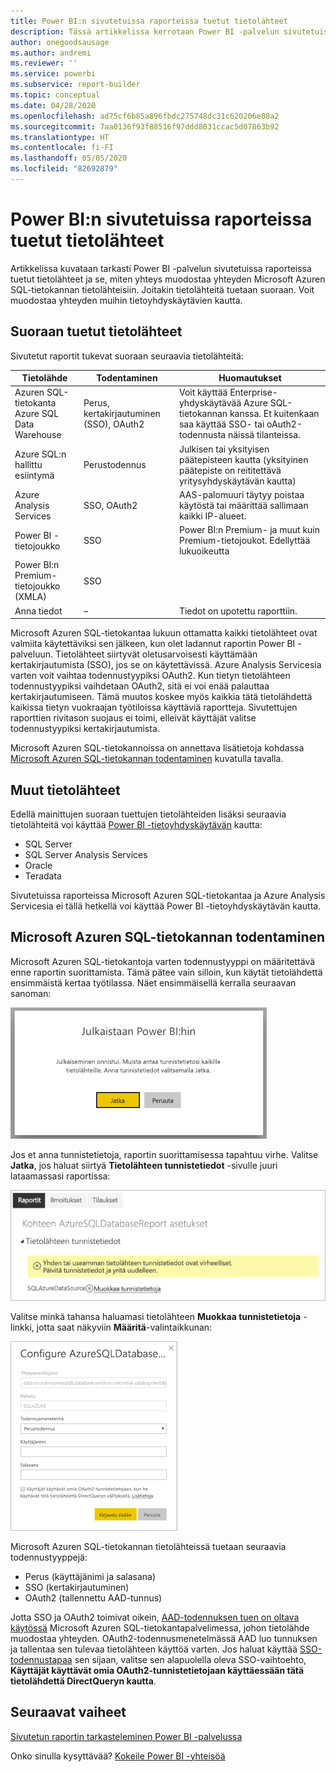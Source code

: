 ```yaml
---
title: Power BI:n sivutetuissa raporteissa tuetut tietolähteet
description: Tässä artikkelissa kerrotaan Power BI -palvelun sivutetuissa raporteissa tuetuista tietolähteistä ja siitä, miten yhteys muodostaa yhteyden Microsoft Azuren SQL-tietokannan tietolähteisiin.
author: onegoodsausage
ms.author: andremi
ms.reviewer: ''
ms.service: powerbi
ms.subservice: report-builder
ms.topic: conceptual
ms.date: 04/28/2020
ms.openlocfilehash: ad75cf6b85a896fbdc275748dc31c620206e08a2
ms.sourcegitcommit: 7aa0136f93f88516f97ddd8031ccac5d07863b92
ms.translationtype: HT
ms.contentlocale: fi-FI
ms.lasthandoff: 05/05/2020
ms.locfileid: "82692879"
---
```

# <a name="supported-data-sources-for-power-bi-paginated-reports"></a>Power BI:n sivutetuissa raporteissa tuetut tietolähteet

Artikkelissa kuvataan tarkasti Power BI -palvelun sivutetuissa raporteissa tuetut tietolähteet ja se, miten yhteys muodostaa yhteyden Microsoft Azuren SQL-tietokannan tietolähteisiin. Joitakin tietolähteitä tuetaan suoraan. Voit muodostaa yhteyden muihin tietoyhdyskäytävien kautta.

## <a name="natively-supported-data-sources"></a>Suoraan tuetut tietolähteet

Sivutetut raportit tukevat suoraan seuraavia tietolähteitä:

| Tietolähde | Todentaminen | Huomautukset |
| --- | --- | --- |
| Azuren SQL-tietokanta <br>Azure SQL Data Warehouse | Perus, kertakirjautuminen (SSO), OAuth2 | Voit käyttää Enterprise-yhdyskäytävää Azure SQL-tietokannan kanssa. Et kuitenkaan saa käyttää SSO- tai oAuth2-todennusta näissä tilanteissa.   |
| Azure SQL:n hallittu esiintymä | Perustodennus | Julkisen tai yksityisen päätepisteen kautta (yksityinen päätepiste on reititettävä yritysyhdyskäytävän kautta)  |
| Azure Analysis Services | SSO, OAuth2 | AAS-palomuuri täytyy poistaa käytöstä tai määrittää sallimaan kaikki IP-alueet.|
| Power BI -tietojoukko | SSO | Power BI:n Premium- ja muut kuin Premium-tietojoukot. Edellyttää lukuoikeutta |
| Power BI:n Premium-tietojoukko (XMLA) | SSO |   |
| Anna tiedot | – | Tiedot on upotettu raporttiin. |

Microsoft Azuren SQL-tietokantaa lukuun ottamatta kaikki tietolähteet ovat valmiita käytettäviksi sen jälkeen, kun olet ladannut raportin Power BI -palveluun. Tietolähteet siirtyvät oletusarvoisesti käyttämään kertakirjautumista (SSO), jos se on käytettävissä. Azure Analysis Servicesia varten voit vaihtaa todennustyypiksi OAuth2. Kun tietyn tietolähteen todennustyypiksi vaihdetaan OAuth2, sitä ei voi enää palauttaa kertakirjautumiseen.  Tämä muutos koskee myös kaikkia tätä tietolähdettä kaikissa tietyn vuokraajan työtiloissa käyttäviä raportteja.  Sivutettujen raporttien rivitason suojaus ei toimi, elleivät käyttäjät valitse todennustyypiksi kertakirjautumista.

Microsoft Azuren SQL-tietokannoissa on annettava lisätietoja kohdassa [Microsoft Azuren SQL-tietokannan todentaminen](#azure-sql-database-authentication) kuvatulla tavalla.

## <a name="other-data-sources"></a>Muut tietolähteet

Edellä mainittujen suoraan tuettujen tietolähteiden lisäksi seuraavia tietolähteitä voi käyttää [Power BI -tietoyhdyskäytävän](../service-gateway-onprem.md) kautta:

- SQL Server
- SQL Server Analysis Services
- Oracle
- Teradata

Sivutetuissa raporteissa Microsoft Azuren SQL-tietokantaa ja Azure Analysis Servicesia ei tällä hetkellä voi käyttää Power BI -tietoyhdyskäytävän kautta.

## <a name="azure-sql-database-authentication"></a>Microsoft Azuren SQL-tietokannan todentaminen

Microsoft Azuren SQL-tietokantoja varten todennustyyppi on määritettävä enne raportin suorittamista. Tämä pätee vain silloin, kun käytät tietolähdettä ensimmäistä kertaa työtilassa. Näet ensimmäisellä kerralla seuraavan sanoman:

![Julkaistaan Power BI:hin](media/paginated-reports-data-sources/power-bi-paginated-publishing.png)

Jos et anna tunnistetietoja, raportin suorittamisessa tapahtuu virhe. Valitse **Jatka**, jos haluat siirtyä **Tietolähteen tunnistetiedot** -sivulle juuri lataamassasi raportissa:

![Microsoft Azuren SQL-tietokannan asetukset](media/paginated-reports-data-sources/power-bi-paginated-settings-azure-sql.png)

Valitse minkä tahansa haluamasi tietolähteen **Muokkaa tunnistetietoja** -linkki, jotta saat näkyviin **Määritä**-valintaikkunan:

![Määritä Microsoft Azuren SQL-tietokanta](media/paginated-reports-data-sources/power-bi-paginated-configure-azure-sql.png)

Microsoft Azuren SQL-tietokannan tietolähteissä tuetaan seuraavia todennustyyppejä:

- Perus (käyttäjänimi ja salasana)
- SSO (kertakirjautuminen)
- OAuth2 (tallennettu AAD-tunnus)

Jotta SSO ja OAuth2 toimivat oikein, [AAD-todennuksen tuen on oltava käytössä](https://docs.microsoft.com/azure/sql-database/sql-database-aad-authentication-configure) Microsoft Azuren SQL-tietokantapalvelimessa, johon tietolähde muodostaa yhteyden. OAuth2-todennusmenetelmässä AAD luo tunnuksen ja tallentaa sen tulevaa tietolähteen käyttöä varten. Jos haluat käyttää [SSO-todennustapaa](https://docs.microsoft.com/power-bi/service-azure-sql-database-with-direct-connect#single-sign-on) sen sijaan, valitse sen alapuolella oleva SSO-vaihtoehto, **Käyttäjät käyttävät omia OAuth2-tunnistetietojaan käyttäessään tätä tietolähdettä DirectQueryn kautta**.
  
## <a name="next-steps"></a>Seuraavat vaiheet

[Sivutetun raportin tarkasteleminen Power BI -palvelussa](../consumer/paginated-reports-view-power-bi-service.md)

Onko sinulla kysyttävää? [Kokeile Power BI -yhteisöä](https://community.powerbi.com/)
